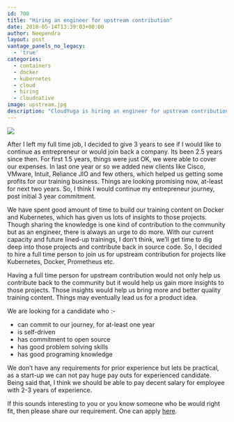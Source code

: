 ```yaml
---
id: 700
title: "Hiring an engineer for upstream contribution"
date: 2018-05-14T13:39:03+00:00
author: Neependra
layout: post
vantage_panels_no_legacy:
  - 'true'
categories:
  - containers
  - docker
  - kubernetes
  - cloud
  - hiring
  - cloudnative
image: upstream.jpg 
description: "CloudYuga is hiring an engineer for upstream contribution to projects like Docker, Kubernetes, Prometheus etc"
---
```


![]({{site.baseurl}}/images/blogs/upstream.jpg)

After I left my full time job, I decided to give 3 years to see if I would like to continue as entrepreneur or would join back a company. Its been 2.5 years since then. For first 1.5 years, things were just OK, we were able to cover our expenses. In last one year or so we added new clients like Cisco, VMware, Intuit,  Reliance JIO and few others,  which helped us getting some profits for our training business. Things are looking promising  now, at-least for next two years. So,  I think I would continue my entrepreneur journey, post initial 3 year commitment.  

We have spent good amount of time to build our training content on Docker and Kubernetes, which has given us lots of insights  to those projects. Though sharing the knowledge is one kind of contribution to the community but as an engineer, there is always an urge to do more. With our current capacity and future lined-up trainings, I don’t think, we’ll get time to dig deep into those projects and contribute back in source code.  So, I decided to hire a full time person to join us  for upstream contribution for projects like Kubernetes, Docker, Prometheus etc. 

Having a full time person for upstream contribution would not only help us contribute back to the community but it would help us gain more insights  to those projects. Those insights would help us bring more and better quality training content. Things may eventually lead us for a product idea.  

We are looking for a candidate who :-

- can commit to our journey, for at-least one year
- is self-driven
- has commitment to open source 
- has good problem solving skills
- has good programing knowledge 

We don’t have any requirements for prior experience but lets be practical, as a start-up we can not pay huge pay outs for experienced candidate. Being said that, I think we should be able to pay decent salary for employee  with 2-3 years of experience.  

If this sounds interesting to you or you know someone who be would right fit, then please share our requirement. One can apply [here](https://cloudyuga.guru/jobs/cloudyuga). 

